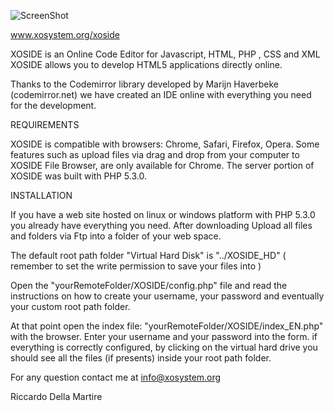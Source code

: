 

![ScreenShot](https://raw.github.com/xosystem/XOS-IDE-Framework/screenshot.jpg)


www.xosystem.org/xoside

XOSIDE is an Online Code Editor for Javascript, HTML, PHP , CSS and XML
XOSIDE allows you to develop HTML5 applications directly online.

Thanks to the Codemirror library developed by Marijn Haverbeke (codemirror.net)
we have created an IDE online with everything you need for the development.  

REQUIREMENTS

XOSIDE is compatible with browsers: Chrome, Safari, Firefox, Opera.
Some features such as upload files via drag and drop from your computer to XOSIDE File Browser, are only available for Chrome.
The server portion of XOSIDE was built with PHP 5.3.0. 

INSTALLATION

If you have a web site hosted on linux or windows platform with PHP 5.3.0 you already have everything you need.
After downloading Upload all files and folders via Ftp into a folder of your web space.

The default root path folder "Virtual Hard Disk" is "../XOSIDE_HD" ( remember to set the write permission to save your files into )

Open the "yourRemoteFolder/XOSIDE/config.php" file and read the instructions on how to create your username, your password and eventually your custom root path folder.

At that point open the index file: "yourRemoteFolder/XOSIDE/index_EN.php" with the browser.
Enter your username and your password into the form.
if everything is correctly configured, by clicking on the virtual hard drive you should see all the files (if presents) inside  your root path folder. 


For any question
contact me at info@xosystem.org

Riccardo Della Martire
